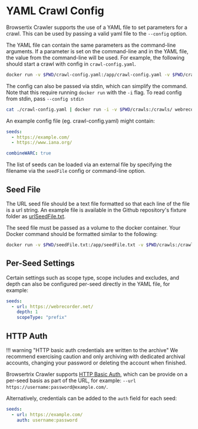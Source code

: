 # YAML Crawl Config

Browsertix Crawler supports the use of a YAML file to set parameters for a crawl. This can be used by passing a valid yaml file to the `--config` option.

The YAML file can contain the same parameters as the command-line arguments. If a parameter is set on the command-line and in the YAML file, the value from the command-line will be used. For example, the following should start a crawl with config in `crawl-config.yaml`.

```sh
docker run -v $PWD/crawl-config.yaml:/app/crawl-config.yaml -v $PWD/crawls:/crawls/ webrecorder/browsertrix-crawler crawl --config /app/crawl-config.yaml
```

The config can also be passed via stdin, which can simplify the command. Note that this require running `docker run` with the `-i` flag. To read config from stdin, pass `--config stdin`

```sh
cat ./crawl-config.yaml | docker run -i -v $PWD/crawls:/crawls/ webrecorder/browsertrix-crawler crawl --config stdin
```

An example config file (eg. crawl-config.yaml) might contain:

```yaml
seeds:
  - https://example.com/
  - https://www.iana.org/

combineWARC: true
```

The list of seeds can be loaded via an external file by specifying the filename via the `seedFile` config or command-line option.

## Seed File

The URL seed file should be a text file formatted so that each line of the file is a url string. An example file is available in the Github repository's fixture folder as [urlSeedFile.txt](https://github.com/webrecorder/browsertrix-crawler/blob/main/tests/fixtures/urlSeedFile.txt).

The seed file must be passed as a volume to the docker container. Your Docker command should be formatted similar to the following:

```sh
docker run -v $PWD/seedFile.txt:/app/seedFile.txt -v $PWD/crawls:/crawls/ webrecorder/browsertrix-crawler crawl --seedFile /app/seedFile.txt
```

## Per-Seed Settings

Certain settings such as scope type, scope includes and excludes, and depth can also be configured per-seed directly in the YAML file, for example:

```yaml
seeds:
  - url: https://webrecorder.net/
    depth: 1
    scopeType: "prefix"
```

## HTTP Auth

!!! warning "HTTP basic auth credentials are written to the archive"
    We recommend exercising caution and only archiving with dedicated archival accounts, changing your password or deleting the account when finished.

Browsertrix Crawler supports [HTTP Basic Auth](https://developer.mozilla.org/en-US/docs/Web/HTTP/Authentication), which can be provide on a per-seed basis as part of the URL, for example:
`--url https://username:password@example.com/`.

Alternatively, credentials can be added to the `auth` field for each seed:

```yaml
seeds:
  - url: https://example.com/
    auth: username:password
```
